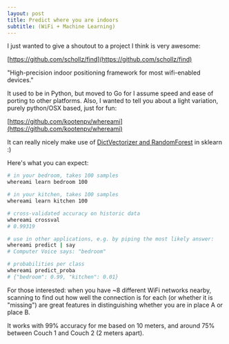 ```yaml
---
layout: post
title: Predict where you are indoors
subtitle: (WiFi + Machine Learning)
---
```


I just wanted to give a shoutout to a project I think is very awesome:

[https://github.com/schollz/find](https://github.com/schollz/find)

"High-precision indoor positioning framework for most wifi-enabled devices."

It used to be in Python, but moved to Go for I assume speed and ease of porting to other platforms.
Also, I wanted to tell you about a light variation, purely python/OSX based, just for fun:

[https://github.com/kootenpv/whereami](https://github.com/kootenpv/whereami)

It can really nicely make use of [DictVectorizer and RandomForest](https://github.com/kootenpv/whereami/blob/master/whereami/pipeline.py) in sklearn :)

Here's what you can expect:

```bash
# in your bedroom, takes 100 samples
whereami learn bedroom 100

# in your kitchen, takes 100 samples
whereami learn kitchen 100

# cross-validated accuracy on historic data
whereami crossval
# 0.99319

# use in other applications, e.g. by piping the most likely answer:
whereami predict | say
# Computer Voice says: "bedroom"

# probabilities per class
whereami predict_proba
# {"bedroom": 0.99, "kitchen": 0.01}
```

For those interested: when you have ~8 different WiFi networks nearby, scanning to find out how well the connection is for each (or whether it is "missing") are great features in distinguishing whether you are in place A or place B.

It works with 99% accuracy for me based on 10 meters, and around 75% between Couch 1 and Couch 2 (2 meters apart).
